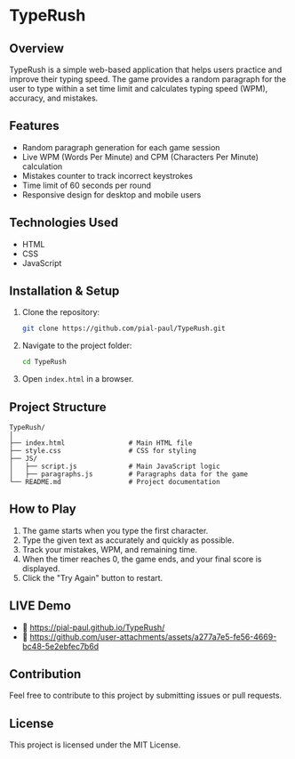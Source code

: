 # TypeRush

## Overview
TypeRush is a simple web-based application that helps users practice and improve their typing speed. The game provides a random paragraph for the user to type within a set time limit and calculates typing speed (WPM), accuracy, and mistakes.

## Features
- Random paragraph generation for each game session
- Live WPM (Words Per Minute) and CPM (Characters Per Minute) calculation
- Mistakes counter to track incorrect keystrokes
- Time limit of 60 seconds per round
- Responsive design for desktop and mobile users

## Technologies Used
- HTML
- CSS
- JavaScript

## Installation & Setup
1. Clone the repository:
   ```sh
   git clone https://github.com/pial-paul/TypeRush.git
   ```
2. Navigate to the project folder:
   ```sh
   cd TypeRush
   ```
3. Open `index.html` in a browser.

## Project Structure
```
TypeRush/
│
├── index.html                # Main HTML file
├── style.css                 # CSS for styling
├── JS/
│   ├── script.js             # Main JavaScript logic
│   ├── paragraphs.js         # Paragraphs data for the game
└── README.md                 # Project documentation
```

## How to Play
1. The game starts when you type the first character.
2. Type the given text as accurately and quickly as possible.
3. Track your mistakes, WPM, and remaining time.
4. When the timer reaches 0, the game ends, and your final score is displayed.
5. Click the "Try Again" button to restart.

## LIVE Demo
- 🔗 https://pial-paul.github.io/TypeRush/
- 🎥 https://github.com/user-attachments/assets/a277a7e5-fe56-4669-bc48-5e2ebfec7b6d



## Contribution
Feel free to contribute to this project by submitting issues or pull requests.

## License
This project is licensed under the MIT License.

